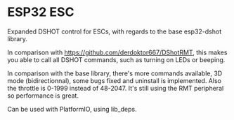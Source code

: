 # ESP32 ESC
Expanded DSHOT control for ESCs, with regards to the base esp32-dshot library.

In comparison with https://github.com/derdoktor667/DShotRMT, this makes you able to call all DSHOT commands, such as turning on LEDs or beeping. 

In comparison with the base library, there's more commands available, 3D mode (bidirectionnal), some bugs fixed and uninstall is implemented. Also the throttle is 0-1999 instead of 48-2047.
It's still using the RMT peripheral so performance is great.

Can be used with PlatformIO, using lib_deps.